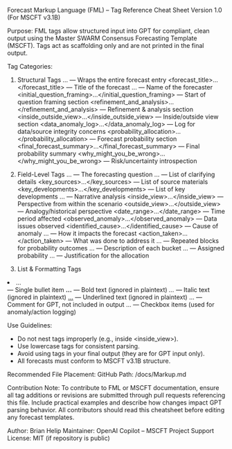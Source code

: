 Forecast Markup Language (FML) – Tag Reference Cheat Sheet
Version 1.0 (For MSCFT v3.1B)

Purpose:
FML tags allow structured input into GPT for compliant, clean output using the Master SWARM Consensus Forecasting Template (MSCFT). Tags act as scaffolding only and are not printed in the final output.

Tag Categories:

1. Structural Tags <mscft>...</mscft> — Wraps the entire forecast entry
   \<forecast\_title>...\</forecast\_title> — Title of the forecast <forecaster>...</forecaster> — Name of the forecaster
   \<initial\_question\_framing>...\</initial\_question\_framing> — Start of question framing section
   \<refinement\_and\_analysis>...\</refinement\_and\_analysis> — Refinement & analysis section
   \<inside\_outside\_view>...\</inside\_outside\_view> — Inside/outside view section
   \<data\_anomaly\_log>...\</data\_anomaly\_log> — Log for data/source integrity concerns
   \<probability\_allocation>...\</probability\_allocation> — Forecast probability section
   \<final\_forecast\_summary>...\</final\_forecast\_summary> — Final probability summary
   \<why\_might\_you\_be\_wrong>...\</why\_might\_you\_be\_wrong> — Risk/uncertainty introspection

2. Field-Level Tags <question>...</question> — The forecasting question <clarifications>...</clarifications> — List of clarifying details
   \<key\_sources>...\</key\_sources> — List of source materials
   \<key\_developments>...\</key\_developments> — List of key developments <interpretation>...</interpretation> — Narrative analysis
   \<inside\_view>...\</inside\_view> — Perspective from within the scenario
   \<outside\_view>...\</outside\_view> — Analogy/historical perspective
   \<date\_range>...\</date\_range> — Time period affected
   \<observed\_anomaly>...\</observed\_anomaly> — Data issues observed
   \<identified\_cause>...\</identified\_cause> — Cause of anomaly <implication>...</implication> — How it impacts the forecast
   \<action\_taken>...\</action\_taken> — What was done to address it <bucket>...</bucket> — Repeated blocks for probability outcomes <outcome>...</outcome> — Description of each bucket <probability>...</probability> — Assigned probability <rationale>...</rationale> — Justification for the allocation

3. List & Formatting Tags

<li>...</li> — Single bullet item
<b>...</b> — Bold text (ignored in plaintext)
<i>...</i> — Italic text (ignored in plaintext)
<u>...</u> — Underlined text (ignored in plaintext)
<note>...</note> — Comment for GPT, not included in output
<checkbox>...</checkbox> — Checkbox items (used for anomaly/action logging)

Use Guidelines:

* Do not nest tags improperly (e.g., <bucket> inside \<inside\_view>).
* Use lowercase tags for consistent parsing.
* Avoid using tags in your final output (they are for GPT input only).
* All forecasts must conform to MSCFT v3.1B structure.

Recommended File Placement:
GitHub Path: /docs/Markup.md

Contribution Note:
To contribute to FML or MSCFT documentation, ensure all tag additions or revisions are submitted through pull requests referencing this file. Include practical examples and describe how changes impact GPT parsing behavior. All contributors should read this cheatsheet before editing any forecast templates.

Author: Brian Helip
Maintainer: OpenAI Copilot – MSCFT Project Support
License: MIT (if repository is public)
